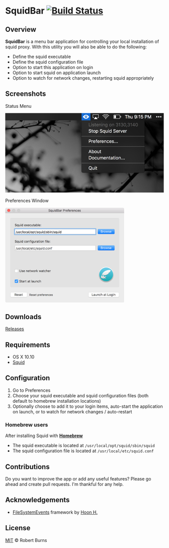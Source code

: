 # SquidBar [![Build Status](https://travis-ci.org/burnsra/SquidBar.svg?branch=master)](https://travis-ci.org/burnsra/SquidBar)

## Overview

**SquidBar** is a menu bar application for controlling your local installation of squid proxy. With this utility you will also be able to do the following:

- Define the squid executable
- Define the squid configuration file
- Option to start this application on login
- Option to start squid on application launch
- Option to watch for network changes, restarting squid appropriately

## Screenshots

Status Menu

<img style="max-width:100%;" src="https://github.com/burnsra/SquidBar/blob/master/assets/status_menu.png" />

Preferences Window

<img style="max-width:75%;" src="https://github.com/burnsra/SquidBar/blob/master/assets/preferences_window.png" />

## Downloads

[Releases](https://github.com/burnsra/SquidBar/releases)

## Requirements

- OS X 10.10
- [Squid](http://www.squid-cache.org/)

## Configuration

1. Go to Preferences
2. Choose your squid executable and squid configuration files (both default to homebrew installation locations)
3. Optionally choose to add it to your login items, auto-start the application on launch, or to watch for network changes / auto-restart

### Homebrew users

After installing Squid with **[Homebrew](http://brew.sh/)**

- The squid executable is located at `/usr/local/opt/squid/sbin/squid`
- The squid configuration file is located at `/usr/local/etc/squid.conf`

## Contributions

Do you want to improve the app or add any useful features? Please go ahead and create pull requests. I'm thankful for any help.

## Acknowledgements

- [FileSystemEvents](https://github.com/Eonil/FileSystemEvents) framework by [Hoon H.](drawtree@gmail.com)

## License

[MIT](https://github.com/burnsra/SquidBar/blob/master/LICENSE) © Robert Burns
